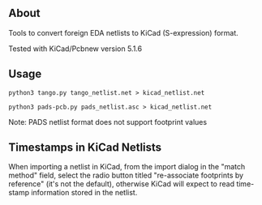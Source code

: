 ## About

Tools to convert foreign EDA netlists to KiCad (S-expression) format.

Tested with KiCad/Pcbnew version 5.1.6

## Usage

```
python3 tango.py tango_netlist.net > kicad_netlist.net
```

```
python3 pads-pcb.py pads_netlist.asc > kicad_netlist.net
```

Note: PADS netlist format does not support footprint values

## Timestamps in KiCad Netlists

When importing a netlist in KiCad, from the import dialog in the "match method" field, select the radio button titled "re-associate footprints by reference" (it's not the default), otherwise KiCad will expect to read time-stamp information stored in the netlist.
